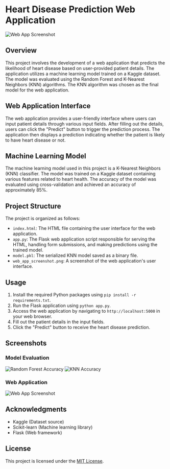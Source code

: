 # Heart Disease Prediction Web Application

![Web App Screenshot](web_app_screenshot.jpg)

## Overview

This project involves the development of a web application that predicts the likelihood of heart disease based on user-provided patient details. The application utilizes a machine learning model trained on a Kaggle dataset. The model was evaluated using the Random Forest and K-Nearest Neighbors (KNN) algorithms. The KNN algorithm was chosen as the final model for the web application.

## Web Application Interface

The web application provides a user-friendly interface where users can input patient details through various input fields. After filling out the details, users can click the "Predict" button to trigger the prediction process. The application then displays a prediction indicating whether the patient is likely to have heart disease or not.

## Machine Learning Model

The machine learning model used in this project is a K-Nearest Neighbors (KNN) classifier. The model was trained on a Kaggle dataset containing various features related to heart health. The accuracy of the model was evaluated using cross-validation and achieved an accuracy of approximately 85%.

## Project Structure

The project is organized as follows:

- `index.html`: The HTML file containing the user interface for the web application.
- `app.py`: The Flask web application script responsible for serving the HTML, handling form submissions, and making predictions using the trained model.
- `model.pkl`: The serialized KNN model saved as a binary file.
- `web_app_screenshot.png`: A screenshot of the web application's user interface.

## Usage

1. Install the required Python packages using `pip install -r requirements.txt`.
2. Run the Flask application using `python app.py`.
3. Access the web application by navigating to `http://localhost:5000` in your web browser.
4. Fill out the patient details in the input fields.
5. Click the "Predict" button to receive the heart disease prediction.

## Screenshots

### Model Evaluation

![Random Forest Accuracy](random_forest_accuracy.png)
![KNN Accuracy](knn_accuracy.png)

### Web Application

![Web App Screenshot](web_app_screenshot.png)

## Acknowledgments

- Kaggle (Dataset source)
- Scikit-learn (Machine learning library)
- Flask (Web framework)

## License

This project is licensed under the [MIT License](LICENSE).

